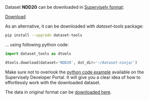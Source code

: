 Dataset **NDD20** can be downloaded in [Supervisely format](https://developer.supervisely.com/api-references/supervisely-annotation-json-format):

 [Download](https://www.dropbox.com/scl/fi/s8krszoyxp3sjqpv3ea9k/ndd20-DatasetNinja.tar?rlkey=3f895utnsqbr4cqb9ileeefs9&dl=1)

As an alternative, it can be downloaded with *dataset-tools* package:
``` bash
pip install --upgrade dataset-tools
```

... using following python code:
``` python
import dataset_tools as dtools

dtools.download(dataset='NDD20', dst_dir='~/dataset-ninja/')
```
Make sure not to overlook the [python code example](https://developer.supervisely.com/getting-started/python-sdk-tutorials/iterate-over-a-local-project) available on the Supervisely Developer Portal. It will give you a clear idea of how to effortlessly work with the downloaded dataset.

The data in original format can be [downloaded here](https://data.ncl.ac.uk/articles/dataset/NDD20_zip/12357383?backTo=/collections/The_Northumberland_Dolphin_Dataset_2020/4982342).